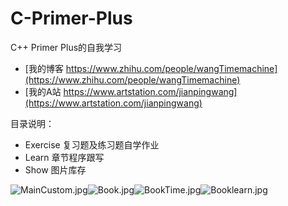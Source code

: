 ﻿# C-Primer-Plus
C++ Primer Plus的自我学习

- [我的博客 https://www.zhihu.com/people/wangTimemachine](https://www.zhihu.com/people/wangTimemachine)
- [我的A站 https://www.artstation.com/jianpingwang](https://www.artstation.com/jianpingwang)

目录说明：
- Exercise 复习题及练习题自学作业
- Learn 章节程序跟写
- Show 图片库存

![MainCustom.jpg](https://github.com/MasterWangdaoyong/My-C--Primer-Plus/blob/master/Show/MainCustom.jpg)![Book.jpg](https://github.com/MasterWangdaoyong/My-C--Primer-Plus/blob/master/Show/Book.jpg)![BookTime.jpg](https://github.com/MasterWangdaoyong/My-C--Primer-Plus/blob/master/Show/BookTime.jpg)![Booklearn.jpg](https://github.com/MasterWangdaoyong/My-C--Primer-Plus/blob/master/Show/Booklearn.jpg)
